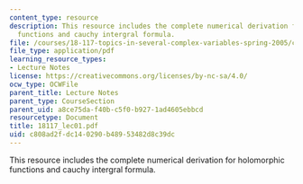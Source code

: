 ```yaml
---
content_type: resource
description: This resource includes the complete numerical derivation for holomorphic
  functions and cauchy intergral formula.
file: /courses/18-117-topics-in-several-complex-variables-spring-2005/c808ad2fdc140290b48953482d8c39dc_18117_lec01.pdf
file_type: application/pdf
learning_resource_types:
- Lecture Notes
license: https://creativecommons.org/licenses/by-nc-sa/4.0/
ocw_type: OCWFile
parent_title: Lecture Notes
parent_type: CourseSection
parent_uid: a8ce75da-f40b-c5f0-b927-1ad4605ebbcd
resourcetype: Document
title: 18117_lec01.pdf
uid: c808ad2f-dc14-0290-b489-53482d8c39dc
---
```

This resource includes the complete numerical derivation for holomorphic functions and cauchy intergral formula.